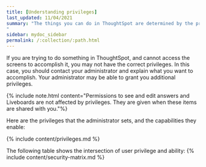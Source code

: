 ```yaml
---
title: [Understanding privileges]
last_updated: 11/04/2021
summary: "The things you can do in ThoughtSpot are determined by the privileges you have. Privileges are granted through group membership.
"
sidebar: mydoc_sidebar
permalink: /:collection/:path.html
---
```

If you are trying to do something in ThoughtSpot, and cannot access the screens to accomplish it, you may not have the correct privileges. In this case, you should contact your administrator and explain what you want to accomplish. Your administrator may be able to grant you additional privileges.

{% include note.html content="Permissions to see and edit answers and Liveboards are not affected by privileges. They are given when these items are shared with you."%}

Here are the privileges that the administrator sets, and the capabilities they enable:

{% include content/privileges.md %}

The following table shows the intersection of user privilege and ability:
{% include content/security-matrix.md %}
